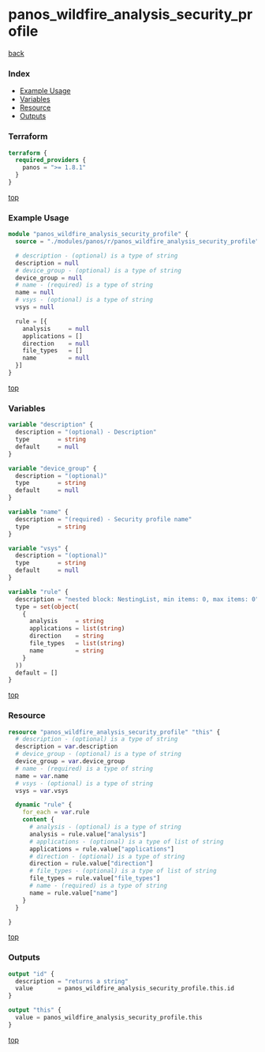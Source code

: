 # panos_wildfire_analysis_security_profile

[back](../panos.md)

### Index

- [Example Usage](#example-usage)
- [Variables](#variables)
- [Resource](#resource)
- [Outputs](#outputs)

### Terraform

```terraform
terraform {
  required_providers {
    panos = ">= 1.8.1"
  }
}
```

[top](#index)

### Example Usage

```terraform
module "panos_wildfire_analysis_security_profile" {
  source = "./modules/panos/r/panos_wildfire_analysis_security_profile"

  # description - (optional) is a type of string
  description = null
  # device_group - (optional) is a type of string
  device_group = null
  # name - (required) is a type of string
  name = null
  # vsys - (optional) is a type of string
  vsys = null

  rule = [{
    analysis     = null
    applications = []
    direction    = null
    file_types   = []
    name         = null
  }]
}
```

[top](#index)

### Variables

```terraform
variable "description" {
  description = "(optional) - Description"
  type        = string
  default     = null
}

variable "device_group" {
  description = "(optional)"
  type        = string
  default     = null
}

variable "name" {
  description = "(required) - Security profile name"
  type        = string
}

variable "vsys" {
  description = "(optional)"
  type        = string
  default     = null
}

variable "rule" {
  description = "nested block: NestingList, min items: 0, max items: 0"
  type = set(object(
    {
      analysis     = string
      applications = list(string)
      direction    = string
      file_types   = list(string)
      name         = string
    }
  ))
  default = []
}
```

[top](#index)

### Resource

```terraform
resource "panos_wildfire_analysis_security_profile" "this" {
  # description - (optional) is a type of string
  description = var.description
  # device_group - (optional) is a type of string
  device_group = var.device_group
  # name - (required) is a type of string
  name = var.name
  # vsys - (optional) is a type of string
  vsys = var.vsys

  dynamic "rule" {
    for_each = var.rule
    content {
      # analysis - (optional) is a type of string
      analysis = rule.value["analysis"]
      # applications - (optional) is a type of list of string
      applications = rule.value["applications"]
      # direction - (optional) is a type of string
      direction = rule.value["direction"]
      # file_types - (optional) is a type of list of string
      file_types = rule.value["file_types"]
      # name - (required) is a type of string
      name = rule.value["name"]
    }
  }

}
```

[top](#index)

### Outputs

```terraform
output "id" {
  description = "returns a string"
  value       = panos_wildfire_analysis_security_profile.this.id
}

output "this" {
  value = panos_wildfire_analysis_security_profile.this
}
```

[top](#index)